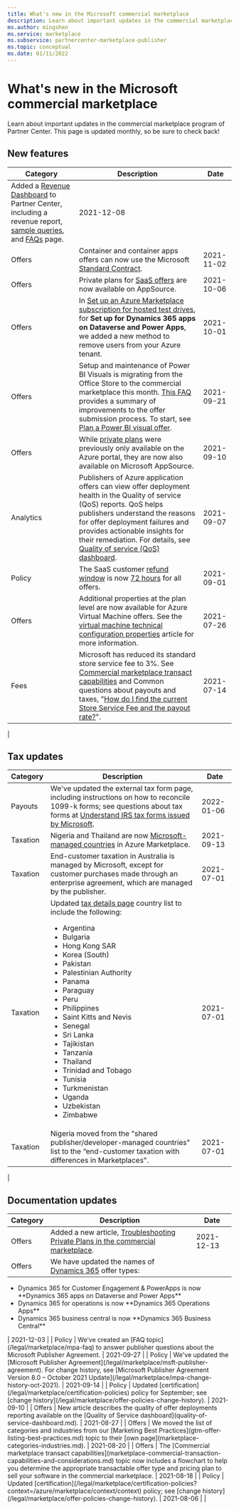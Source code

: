```yaml
---
title: What's new in the Microsoft commercial marketplace
description: Learn about important updates in the commercial marketplace program of Partner Center. 
ms.author: mingshen
ms.service: marketplace 
ms.subservice: partnercenter-marketplace-publisher
ms.topic: conceptual
ms.date: 01/11/2022
---
```


# What's new in the Microsoft commercial marketplace

Learn about important updates in the commercial marketplace program of Partner Center. This page is updated monthly, so be sure to check back!

## New features

| Category | Description | Date |
| --- | --- | --- |
| Added a [Revenue Dashboard](revenue-dashboard.md) to Partner Center, including a revenue report, [sample queries](analytics-sample-queries.md#revenue-report-queries), and [FAQs](/analytics-faq#revenue) page. | 2021-12-08 |
| Offers | Container and container apps offers can now use the Microsoft [Standard Contract](standard-contract.md). | 2021-11-02 |
| Offers | Private plans for [SaaS offers](plan-saas-offer.md) are now available on AppSource. | 2021-10-06 |
| Offers | In [Set up an Azure Marketplace subscription for hosted test drives](test-drive-azure-subscription-setup.md), for **Set up for Dynamics 365 apps on Dataverse and Power Apps**, we added a new method to remove users from your Azure tenant. | 2021-10-01 |
| Offers | Setup and maintenance of Power BI Visuals is migrating from the Office Store to the commercial marketplace this month. [This FAQ](power-bi-visual-faq.yml) provides a summary of improvements to the offer submission process. To start, see [Plan a Power BI visual offer](marketplace-power-bi-visual.md).| 2021-09-21 |
| Offers | While [private plans](private-plans.md) were previously only available on the Azure portal, they are now also available on Microsoft AppSource. | 2021-09-10 |
| Analytics | Publishers of Azure application offers can view offer deployment health in the Quality of service (QoS) reports. QoS helps publishers understand the reasons for offer deployment failures and provides actionable insights for their remediation. For details, see [Quality of service (QoS) dashboard](quality-of-service-dashboard.md). | 2021-09-07 |
| Policy | The SaaS customer [refund window](/marketplace/refund-policies) is now [72 hours](/marketplace-faq-publisher-guide) for all offers. | 2021-09-01 |
| Offers | Additional properties at the plan level are now available for Azure Virtual Machine offers. See the [virtual machine technical configuration properties](azure-vm-plan-overview.md#properties) article for more information. | 2021-07-26 |
| Fees | Microsoft has reduced its standard store service fee to 3%. See [Commercial marketplace transact capabilities](marketplace-commercial-transaction-capabilities-and-considerations.md#examples-of-pricing-and-store-fees) and Common questions about payouts and taxes, "[How do I find the current Store Service Fee and the payout rate?](/partner-center/payout-faq)". | 2021-07-14 |
|

## Tax updates

| Category | Description | Date |
| --- | --- | --- |
| Payouts | We've updated the external tax form page, including instructions on how to reconcile 1099-k forms; see questions about tax forms at [Understand IRS tax forms issued by Microsoft](/partner-center/understand-irs-tax-forms). | 2022-01-06 |
| Taxation | Nigeria and Thailand are now [Microsoft-managed countries](/partner-center/tax-details-marketplace) in Azure Marketplace. | 2021-09-13 |
| Taxation | End-customer taxation in Australia is managed by Microsoft, except for customer purchases made through an enterprise agreement, which are managed by the publisher. | 2021-07-01 |
| Taxation | Updated [tax details page](/partner-center/tax-details-marketplace) country list to include the following: <ul><li>Argentina</li><li>Bulgaria</li><li>Hong Kong SAR</li><li>Korea (South)</li><li>Pakistan</li><li>Palestinian Authority</li><li>Panama</li><li>Paraguay</li><li>Peru</li><li>Philippines</li><li>Saint Kitts and Nevis</li><li>Senegal</li><li>Sri Lanka</li><li>Tajikistan</li><li>Tanzania</li><li>Thailand</li><li>Trinidad and Tobago</li><li>Tunisia</li><li>Turkmenistan</li><li>Uganda</li><li>Uzbekistan</li><li>Zimbabwe</li></ul> | 2021-07-01 |
| Taxation | Nigeria moved from the "shared publisher/developer-managed countries" list to the “end-customer taxation with differences in Marketplaces".  | 2021-07-01 |
|

## Documentation updates

| Category | Description | Date |
| ------------ | ------------- | ------------- |
| Offers | Added a new article, [Troubleshooting Private Plans in the commercial marketplace](azure-private-plan-troubleshooting.md). | 2021-12-13 |
| Offers | We have updated the names of [Dynamics 365](/marketplace-dynamics-365#licensing-options) offer types:
<ul><li>Dynamics 365 for Customer Engagement &amp; PowerApps is now **Dynamics 365 apps on Dataverse and Power Apps**</li>
<li>Dynamics 365 for operations is now **Dynamics 365 Operations Apps**</li>
<li>Dynamics 365 business central is now **Dynamics 365 Business Central**</li></ul>
 | 2021-12-03 |
| Policy | We’ve created an [FAQ topic](/legal/marketplace/mpa-faq) to answer publisher questions about the Microsoft Publisher Agreement. | 2021-09-27 |
| Policy | We've updated the [Microsoft Publisher Agreement](/legal/marketplace/msft-publisher-agreement). For change history, see [Microsoft Publisher Agreement Version 8.0 – October 2021 Update](/legal/marketplace/mpa-change-history-oct-2021). | 2021-09-14 |
| Policy | Updated [certification](/legal/marketplace/certification-policies) policy for September; see [change history](/legal/marketplace/offer-policies-change-history). | 2021-09-10 |
| Offers | New article describes the quality of offer deployments reporting available on the [Quality of Service dashboard](quality-of-service-dashboard.md). | 2021-08-27 |
| Offers | We moved the list of categories and industries from our [Marketing Best Practices](gtm-offer-listing-best-practices.md) topic to their [own page](marketplace-categories-industries.md). | 2021-08-20 |
| Offers | The [Commercial marketplace transact capabilities](marketplace-commercial-transaction-capabilities-and-considerations.md) topic now includes a flowchart to help you determine the appropriate transactable offer type and pricing plan to sell your software in the commercial marketplace. | 2021-08-18 |
| Policy | Updated [certification](/legal/marketplace/certification-policies?context=/azure/marketplace/context/context) policy; see [change history](/legal/marketplace/offer-policies-change-history). | 2021-08-06 |
|
